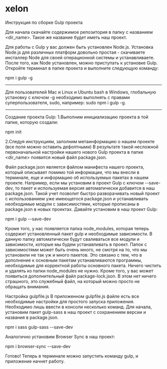 # xelon

Инструкция по сборке Gulp проекта

Для начала скачайте содержимое репозитория в папку с названием <dir_name>. Такое же название будет иметь наш проект.

Для работы с Gulp у вас должен быть установлен Node.js. Установка Node.js для различных платформ довольно простая - скачиваете инсталлер Node для своей операционной системы и устанавливаете. 
После того, как Node установлен, можно приступать к установке Gulp. Откройте терминал в папке проекта и выполните следующую команду:

npm i gulp -g

***
Для пользователей Mac и Linux и Ubuntu bash в Windows, глобальную установку с ключом -g необходимо выполнять с правами суперпользователя, sudo, например:
sudo npm i gulp -g.
***


Создание проекта Gulp:
1.Выполним инициализацию проекта в той папке, которую создали:

npm init

2.Следуя инструкциям, заполним метаинформацию о нашем проекте (все поля можно оставить дефолтными)
В результате такой несложной первоначальной настройки нашего нового Gulp проекта в папке <dir_name> появится новый файл package.json.

Файл package.json является файлом манифеста нашего проекта, который описывает помимо той информации, что мы внесли в терминале, еще и информацию об используемых пакетах в нашем проекте. Например, если мы установим в проект Gulp с ключом --save-dev, то пакет и используемая версия автоматически добавится в наш package.json. Такой учет позволит быстро разворачивать новый проект с использованием уже имеющегося package.json и устанавливать необходимые модули с зависимостями, которые прописаны в package.json в новых проектах.
Давайте установим в наш проект Gulp:

npm i gulp --save-dev

Кроме того, у нас появляется папка node_modules, которая теперь содержит установленный пакет gulp и необходимые зависимости. В данную папку автоматически будут сваливаться все модули и зависимости, которые мы будем устанавливать в проект. Папок с зависимостями может быть очень много, не смотря на то, что мы установили не так уж и много пакетов. Это связано с тем, что в дополнение к основным пакетам устанавливаются программы, необходимые для корректной работы основного пакета. Ничего чистить и удалять из папки node_modules не нужно. Кроме того, у вас может появиться дополнительный файл package-lock.json. В этом нет ничего страшного, это служебный файл, на который можно просто не обращать внимания.


Настройка gulpfile.js
В приложенном gulpfile.js  файле есть все необходимые настройки для простого запуска приложения. Необходимо лишь ввести в консоли несколько команд.
Для начала, установим пакет gulp-sass в наш проект с сохранением версии и названия в package.json.

npm i sass gulp-sass --save-dev

Аналогично установим Browser Sync в наш проект:

npm i browser-sync --save-dev

Готово! Теперь в терминале можно запустить команду gulp, и приложение начнет работу.

